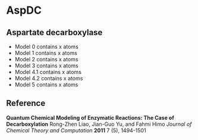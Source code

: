 AspDC
=====

Aspartate decarboxylase
------------------------


- Model 0 contains x atoms
- Model 1 contains x atoms
- Model 2 contains x atoms
- Model 3 contains x atoms
- Model 4.1 contains x atoms
- Model 4.2 contains x atoms
- Model 5 contains x atoms

Reference
----------

**Quantum Chemical Modeling of Enzymatic Reactions: The Case of Decarboxylation**
Rong-Zhen Liao, Jian-Guo Yu, and Fahmi Himo
*Journal of Chemical Theory and Computation* **2011** 7 (5), 1494-1501
